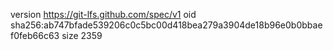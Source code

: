 version https://git-lfs.github.com/spec/v1
oid sha256:ab747bfade539206c0c5bc00d418bea279a3904de18b96e0b0bbaef0feb66c63
size 2359
